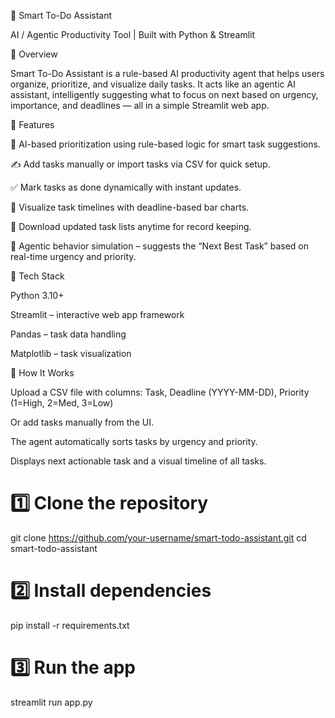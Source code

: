 🤖 Smart To-Do Assistant

AI / Agentic Productivity Tool | Built with Python & Streamlit

📘 Overview

Smart To-Do Assistant is a rule-based AI productivity agent that helps users organize, prioritize, and visualize daily tasks.
It acts like an agentic AI assistant, intelligently suggesting what to focus on next based on urgency, importance, and deadlines — all in a simple Streamlit web app.

🚀 Features

🧩 AI-based prioritization using rule-based logic for smart task suggestions.

✍️ Add tasks manually or import tasks via CSV for quick setup.

✅ Mark tasks as done dynamically with instant updates.

📅 Visualize task timelines with deadline-based bar charts.

💾 Download updated task lists anytime for record keeping.

🧭 Agentic behavior simulation – suggests the “Next Best Task” based on real-time urgency and priority.

🧰 Tech Stack

Python 3.10+

Streamlit – interactive web app framework

Pandas – task data handling

Matplotlib – task visualization

🧩 How It Works

Upload a CSV file with columns:
Task, Deadline (YYYY-MM-DD), Priority (1=High, 2=Med, 3=Low)

Or add tasks manually from the UI.

The agent automatically sorts tasks by urgency and priority.

Displays next actionable task and a visual timeline of all tasks.




# 1️⃣ Clone the repository
git clone https://github.com/your-username/smart-todo-assistant.git
cd smart-todo-assistant

# 2️⃣ Install dependencies
pip install -r requirements.txt

# 3️⃣ Run the app
streamlit run app.py
